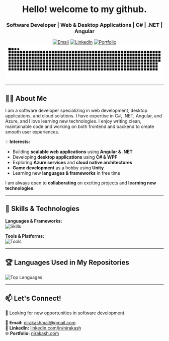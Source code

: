 <h1 align="center">Hello! welcome to my github.</h1>
<h3 align="center">Software Developer | Web & Desktop Applications | C# | .NET | Angular </h3>

<div align="center">
  <a href="mailto:nirakashmail@gmail.com"><img src="https://img.shields.io/badge/Gmail-d5d5d5?style=for-the-badge&logo=gmail&logoColor=0A0209" alt="Email" /></a>
  <a href="https://www.linkedin.com/in/nirakash/"><img src="https://img.shields.io/badge/LinkedIn-d5d5d5?style=for-the-badge&logo=linkedin&logoColor=0A0209" alt="LinkedIn" /></a>
  <a href="https://nirakash.com/"><img src="https://img.shields.io/badge/Portfolio-d5d5d5?style=for-the-badge&logo=todoist&logoColor=0A0209" alt="Portfolio" /></a>
</div>

<div align="center">
<picture>
  <source media="(prefers-color-scheme: dark)" srcset="https://raw.githubusercontent.com/niracash/niracash/output/github-contribution-grid-snake-dark.svg">
  <source media="(prefers-color-scheme: light)" srcset="https://raw.githubusercontent.com/niracash/niracash/output/github-contribution-grid-snake.svg">
  <img alt="github contribution grid snake animation" src="https://raw.githubusercontent.com/niracash/niracash/output/github-contribution-grid-snake.svg">
</picture>
</div>

---

## 👨‍💻 About Me

I am a software developer specializing in web development, desktop applications, and cloud solutions. I have expertise in C#, .NET, Angular, and Azure, and I love learning new technologies. I enjoy writing clean, maintainable code and working on both frontend and backend to create smooth user experiences.

💡 **Interests:**
- Building **scalable web applications** using **Angular & .NET**
- Developing **desktop applications** using **C# & WPF**
- Exploring **Azure services** and **cloud native architectures**
- **Game development** as a hobby using **Unity**
- Learning new **languages & frameworks** in free time

I am always open to **collaborating** on exciting projects and **learning new technologies**.

---

## 🔧 Skills & Technologies

**Languages & Frameworks:**  
![Skills](https://skillicons.dev/icons?i=cs,dotnet,angular,py,html,css,ts,unity)

**Tools & Platforms:**  
![Tools](https://skillicons.dev/icons?i=github,docker,azure,visualstudio,vscode,stackoverflow,linux)

---

## 🏆 Languages Used in My Repositories
![Top Languages](https://github-readme-stats.vercel.app/api/top-langs/?username=niracash&layout=compact&langs_count=7&theme=tokyonight&bg_color=fff&title_color=0a1931&text_color=0A0209&border_color=0A0209)

---

## 📫 Let's Connect!
💼 Looking for new opportunities in software development.

📩 **Email:** [nirakashmail@gmail.com](mailto:nirakashmail@gmail.com)  
🔗 **LinkedIn:** [linkedin.com/in/nirakash](https://www.linkedin.com/in/nirakash/)  
🌐 **Portfolio:** [nirakash.com](https://nirakash.com/)
